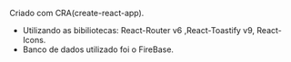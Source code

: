 Criado com CRA(create-react-app).
- Utilizando as bibiliotecas: React-Router v6 ,React-Toastify v9, React-Icons.
- Banco de dados utilizado foi o FireBase.
